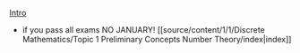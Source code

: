 [Intro](https://informatica.cv.uma.es/pluginfile.php/710568/mod_resource/content/1/Intro2526.pdf)
- if you pass all exams NO JANUARY!
[[source/content/1/1/Discrete Mathematics/Topic 1 Preliminary Concepts Number Theory/index|index]]